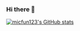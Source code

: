 ### Hi there 👋


[![micfun123's GitHub stats](https://github-readme-stats.vercel.app/api?username=micfun123)](https://github.com/anuraghazra/github-readme-stats)

<!--
**micfun123/micfun123** is a ✨ _special_ ✨ repository because its `README.md` (this file) appears on your GitHub profile.

Here are some ideas to get you started:

- 🔭 I’m currently working on ...
- 🌱 I’m currently learning ...
- 👯 I’m looking to collaborate on ...
- 🤔 I’m looking for help with ...
- 💬 Ask me about ...
- 📫 How to reach me: ...
- 😄 Pronouns: ...
- ⚡ Fun fact: ...
-->
